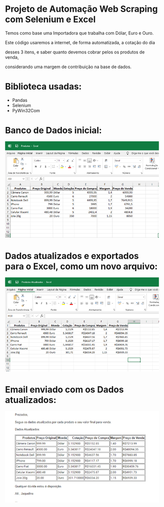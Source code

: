 # Projeto de Automação Web Scraping com Selenium e Excel

Temos como base uma Importadora que trabalha com Dólar, Euro e Ouro.

Este código usaremos a internet, de forma automatizada, a cotação do dia

desses 3 itens, e saber quanto devemos cobrar pelos os produtos de venda,

considerando uma margem de contribuição na base de dados.



# Biblioteca usadas:

 - Pandas
 - Selenium
 - PyWin32Com


# Banco de Dados inicial:
![Dados iniciais](https://github.com/jackdepaulo/automacao-web-selenium/blob/dbb8ac5997ebcbcb50018130f894ac07af360a2e/imagem/Produtos-excel.png)


# Dados atualizados e exportados para o Excel, como um novo arquivo:
![Dados atualizados](https://github.com/jackdepaulo/automacao-web-selenium/blob/dbb8ac5997ebcbcb50018130f894ac07af360a2e/imagem/Produtos-Atualizados.png)


# Email enviado com os Dados atualizados:

![Dados](https://github.com/jackdepaulo/automacao-web-selenium/blob/dbb8ac5997ebcbcb50018130f894ac07af360a2e/imagem/Df-Email.png)
